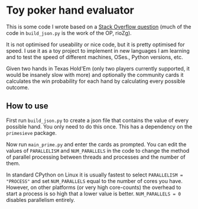 # Toy poker hand evaluator

This is some code I wrote based on a [Stack Overflow question](https://stackoverflow.com/questions/59435354/how-can-i-speed-up-my-python-poker-hand-vs-hand-equity-calculator) (much of the code in `build_json.py` is the work of the OP, rioZg).

It is not optimised for useability or nice code, but it is pretty optimised for speed. 
I use it as a toy project to implement in new languages I am learning and to test the speed of different
machines, OSes., Python versions, etc.

Given two hands in Texas Hold'Em (only two players currently supported, it would be insanely slow with more) 
and optionally the community cards it calculates the win probability for each hand by calculating every possible outcome.

## How to use

First run `build_json.py` to create a json file that contains the value of every possible hand. You only need to do this once.
This has a dependency on the `primesieve` package.

Now run `main_prime.py` and enter the cards as prompted. You can edit the values of `PARALLELISM` and `NUM_PARALLELS`
in the code to change the method of parallel processing between threads and processes and the number of them.

In standard CPython on Linux it is usually fastest to select `PARALLELISM = "PROCESS"` and set `NUM_PARALLELS`
equal to the number of cores you have. However, on other platforms (or very high core-counts) the overhead to start a 
process is so high that a lower value is better. `NUM_PARALLELS = 0` disables parallelism entirely.
